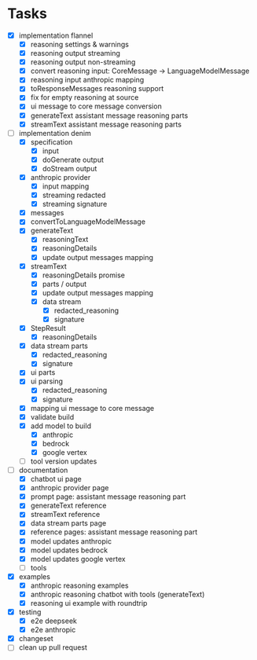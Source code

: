 # Tasks

- [x] implementation flannel
  - [x] reasoning settings & warnings
  - [x] reasoning output streaming
  - [x] reasoning output non-streaming
  - [x] convert reasoning input: CoreMessage -> LanguageModelMessage
  - [x] reasoning input anthropic mapping
  - [x] toResponseMessages reasoning support
  - [x] fix for empty reasoning at source
  - [x] ui message to core message conversion
  - [x] generateText assistant message reasoning parts
  - [x] streamText assistant message reasoning parts
- [ ] implementation denim
  - [x] specification
    - [x] input
    - [x] doGenerate output
    - [x] doStream output
  - [x] anthropic provider
    - [x] input mapping
    - [x] streaming redacted
    - [x] streaming signature
  - [x] messages
  - [x] convertToLanguageModelMessage
  - [x] generateText
    - [x] reasoningText
    - [x] reasoningDetails
    - [x] update output messages mapping
  - [x] streamText
    - [x] reasoningDetails promise
    - [x] parts / output
    - [x] update output messages mapping
    - [x] data stream
      - [x] redacted_reasoning
      - [x] signature
  - [x] StepResult
    - [x] reasoningDetails
  - [x] data stream parts
    - [x] redacted_reasoning
    - [x] signature
  - [x] ui parts
  - [x] ui parsing
    - [x] redacted_reasoning
    - [x] signature
  - [x] mapping ui message to core message
  - [x] validate build
  - [x] add model to build
    - [x] anthropic
    - [x] bedrock
    - [x] google vertex
  - [ ] tool version updates
- [ ] documentation
  - [x] chatbot ui page
  - [x] anthropic provider page
  - [x] prompt page: assistant message reasoning part
  - [x] generateText reference
  - [x] streamText reference
  - [x] data stream parts page
  - [x] reference pages: assistant message reasoning part
  - [x] model updates anthropic
  - [x] model updates bedrock
  - [x] model updates google vertex
  - [ ] tools
- [x] examples
  - [x] anthropic reasoning examples
  - [x] anthropic reasoning chatbot with tools (generateText)
  - [x] reasoning ui example with roundtrip
- [x] testing
  - [x] e2e deepseek
  - [x] e2e anthropic
- [x] changeset
- [ ] clean up pull request
